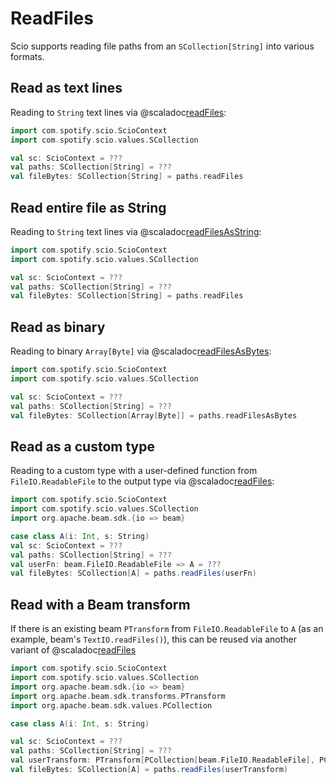 # ReadFiles

Scio supports reading file paths from an `SCollection[String]` into various formats.

## Read as text lines

Reading to `String` text lines via @scaladoc[readFiles](com.spotify.scio.values.SCollection#readFiles(implicitev:T%3C:%3CString):com.spotify.scio.values.SCollection[String]):

```scala mdoc:compile-only
import com.spotify.scio.ScioContext
import com.spotify.scio.values.SCollection

val sc: ScioContext = ???
val paths: SCollection[String] = ???
val fileBytes: SCollection[String] = paths.readFiles
```

## Read entire file as String

Reading to `String` text lines via @scaladoc[readFilesAsString](com.spotify.scio.values.SCollection#readFilesAsString(implicitev:T%3C:%3CString):com.spotify.scio.values.SCollection[String]):

```scala mdoc:compile-only
import com.spotify.scio.ScioContext
import com.spotify.scio.values.SCollection

val sc: ScioContext = ???
val paths: SCollection[String] = ???
val fileBytes: SCollection[String] = paths.readFiles
```

## Read as binary

Reading to binary `Array[Byte]` via @scaladoc[readFilesAsBytes](com.spotify.scio.values.SCollection#readFilesAsBytes(implicitev:T%3C:%3CString):com.spotify.scio.values.SCollection[Array[Byte]]):

```scala mdoc:compile-only
import com.spotify.scio.ScioContext
import com.spotify.scio.values.SCollection

val sc: ScioContext = ???
val paths: SCollection[String] = ???
val fileBytes: SCollection[Array[Byte]] = paths.readFilesAsBytes
```

## Read as a custom type

Reading to a custom type with a user-defined function from `FileIO.ReadableFile` to the output type via @scaladoc[readFiles](com.spotify.scio.values.SCollection#readFiles[A](f:org.apache.beam.sdk.io.FileIO.ReadableFile=%3EA)(implicitevidence$24:com.spotify.scio.coders.Coder[A],implicitev:T%3C:%3CString):com.spotify.scio.values.SCollection[A]):

```scala mdoc:compile-only
import com.spotify.scio.ScioContext
import com.spotify.scio.values.SCollection
import org.apache.beam.sdk.{io => beam}

case class A(i: Int, s: String)
val sc: ScioContext = ???
val paths: SCollection[String] = ???
val userFn: beam.FileIO.ReadableFile => A = ???
val fileBytes: SCollection[A] = paths.readFiles(userFn)
```

## Read with a Beam transform

If there is an existing beam `PTransform` from `FileIO.ReadableFile` to `A` (as an example, beam's `TextIO.readFiles()`), this can be reused via another variant of @scaladoc[readFiles](com.spotify.scio.values.SCollection#readFiles[A](filesTransform:org.apache.beam.sdk.transforms.PTransform[org.apache.beam.sdk.values.PCollection[org.apache.beam.sdk.io.FileIO.ReadableFile],org.apache.beam.sdk.values.PCollection[A]],directoryTreatment:org.apache.beam.sdk.io.FileIO.ReadMatches.DirectoryTreatment,compression:org.apache.beam.sdk.io.Compression)(implicitevidence$26:com.spotify.scio.coders.Coder[A],implicitev:T%3C:%3CString):com.spotify.scio.values.SCollection[A])

```scala mdoc:compile-only
import com.spotify.scio.ScioContext
import com.spotify.scio.values.SCollection
import org.apache.beam.sdk.{io => beam}
import org.apache.beam.sdk.transforms.PTransform
import org.apache.beam.sdk.values.PCollection

case class A(i: Int, s: String)

val sc: ScioContext = ???
val paths: SCollection[String] = ???
val userTransform: PTransform[PCollection[beam.FileIO.ReadableFile], PCollection[A]] = ???
val fileBytes: SCollection[A] = paths.readFiles(userTransform)
```